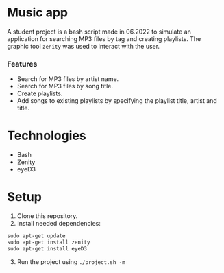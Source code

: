 # Music app
A student project is a bash script made in 06.2022 to simulate an application for searching MP3 files by tag and creating playlists. The graphic tool `zenity` was used to interact with the user.
### Features
- Search for MP3 files by artist name.
- Search for MP3 files by song title.
- Create playlists.
- Add songs to existing playlists by specifying the playlist title, artist and title.
# Technologies
- Bash
- Zenity
- eyeD3
# Setup
1. Clone this repository.
2. Install needed dependencies:
````markdown
sudo apt-get update
sudo apt-get install zenity
sudo apt-get install eyeD3
````
3. Run the project using `./project.sh -m`
